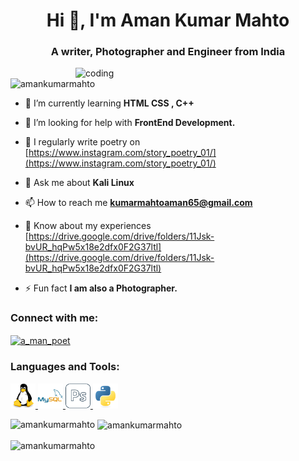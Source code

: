 <h1 align="center">Hi 👋, I'm Aman Kumar Mahto</h1>
<h3 align="center">A writer, Photographer and Engineer from India</h3>

<img align="right" alt="coding" width="400" src="https://user- images.githubusercontent.com/55389276/140866485-8fb1c876-9a8f-4d6a-98dc-08c4981eaf70.gif">

<p align="left"> <img src="https://komarev.com/ghpvc/?username=amankumarmahto&label=Profile%20views&color=0e75b6&style=flat" alt="amankumarmahto" /> </p>

- 🌱 I’m currently learning **HTML CSS , C++**

- 🤝 I’m looking for help with **FrontEnd Development.**

- 📝 I regularly write poetry on [https://www.instagram.com/story_poetry_01/](https://www.instagram.com/story_poetry_01/)

- 💬 Ask me about **Kali Linux**

- 📫 How to reach me **kumarmahtoaman65@gmail.com**

- 📄 Know about my experiences [https://drive.google.com/drive/folders/11Jsk-bvUR_hqPw5x18e2dfx0F2G37ltl](https://drive.google.com/drive/folders/11Jsk-bvUR_hqPw5x18e2dfx0F2G37ltl)

- ⚡ Fun fact **I am also a Photographer.**

<h3 align="left">Connect with me:</h3>
<p align="left">
<a href="https://instagram.com/a_man_poet" target="blank"><img align="center" src="https://raw.githubusercontent.com/rahuldkjain/github-profile-readme-generator/master/src/images/icons/Social/instagram.svg" alt="a_man_poet" height="30" width="40" /></a>
</p>

<h3 align="left">Languages and Tools:</h3>
<p align="left"> <a href="https://www.linux.org/" target="_blank" rel="noreferrer"> <img src="https://raw.githubusercontent.com/devicons/devicon/master/icons/linux/linux-original.svg" alt="linux" width="40" height="40"/> </a> <a href="https://www.mysql.com/" target="_blank" rel="noreferrer"> <img src="https://raw.githubusercontent.com/devicons/devicon/master/icons/mysql/mysql-original-wordmark.svg" alt="mysql" width="40" height="40"/> </a> <a href="https://www.photoshop.com/en" target="_blank" rel="noreferrer"> <img src="https://raw.githubusercontent.com/devicons/devicon/master/icons/photoshop/photoshop-line.svg" alt="photoshop" width="40" height="40"/> </a> <a href="https://www.python.org" target="_blank" rel="noreferrer"> <img src="https://raw.githubusercontent.com/devicons/devicon/master/icons/python/python-original.svg" alt="python" width="40" height="40"/> </a> </p>

<p><img align="left" src="https://github-readme-stats.vercel.app/api/top-langs?username=amankumarmahto&show_icons=true&locale=en&layout=compact" alt="amankumarmahto" /></p>

<p>&nbsp;<img align="center" src="https://github-readme-stats.vercel.app/api?username=amankumarmahto&show_icons=true&locale=en" alt="amankumarmahto" /></p>

<p><img align="center" src="https://github-readme-streak-stats.herokuapp.com/?user=amankumarmahto&" alt="amankumarmahto" /></p>
